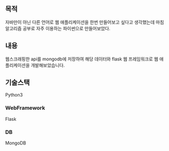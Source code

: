 ## 목적
자바만이 아닌 다른 언어로 웹 애플리케이션을 한번 만들어보고 싶다고 생각했는데
마침 알고리즘 공부로 자주 이용하는 파이썬으로 만들어보았다.

## 내용
웹스크래핑한 api를 mongodb에 저장하여 해당 데이터와 flask 웹 프레임워크로 웹 애플리케이션을 개발해보았습니다.


## 기술스택

Python3 

### WebFramework
Flask  

### DB
MongoDB  

